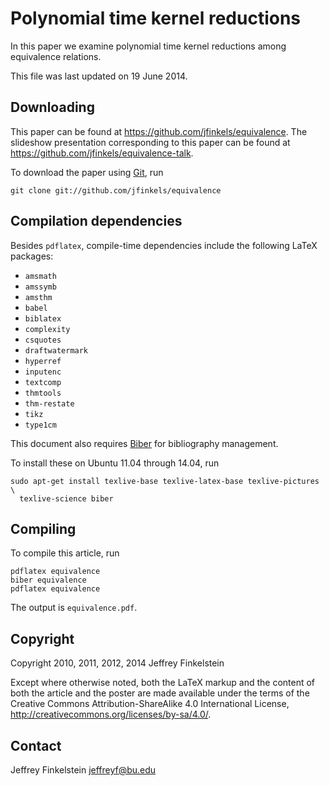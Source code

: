# Polynomial time kernel reductions #

In this paper we examine polynomial time kernel reductions among equivalence
relations.

This file was last updated on 19 June 2014.

## Downloading ##

This paper can be found at https://github.com/jfinkels/equivalence. The
slideshow presentation corresponding to this paper can be found at
https://github.com/jfinkels/equivalence-talk.

To download the paper using [Git][1], run

    git clone git://github.com/jfinkels/equivalence

[1]: http://git-scm.com

## Compilation dependencies ##

Besides `pdflatex`, compile-time dependencies include the following LaTeX
packages:

* `amsmath`
* `amssymb`
* `amsthm`
* `babel`
* `biblatex`
* `complexity`
* `csquotes`
* `draftwatermark`
* `hyperref`
* `inputenc`
* `textcomp`
* `thmtools`
* `thm-restate`
* `tikz`
* `type1cm`

This document also requires [Biber][2] for bibliography management.

To install these on Ubuntu 11.04 through 14.04, run

    sudo apt-get install texlive-base texlive-latex-base texlive-pictures \
      texlive-science biber

[2]: http://biblatex-biber.sourceforge.net/

## Compiling ##

To compile this article, run 

    pdflatex equivalence
    biber equivalence
    pdflatex equivalence

The output is `equivalence.pdf`.

## Copyright ##

Copyright 2010, 2011, 2012, 2014 Jeffrey Finkelstein

Except where otherwise noted, both the LaTeX markup and the content of both the
article and the poster are made available under the terms of the Creative
Commons Attribution-ShareAlike 4.0 International License,
http://creativecommons.org/licenses/by-sa/4.0/.

## Contact ##

Jeffrey Finkelstein <jeffreyf@bu.edu>
